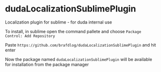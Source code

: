 # dudaLocalizationSublimePlugin
Localization plugin for sublime - for duda internal use

To install, in sublime open the command pallete and choose `Package Control: Add Repository`

Paste `https://github.com/brafdlog/dudaLocalizationSublimePlugin` and hit enter

Now the package named `dudaLocalizationSublimePlugin` will be available for installation from the package manager
